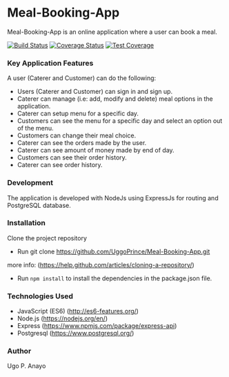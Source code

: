 # Meal-Booking-App
Meal-Booking-App is an online application where a user can book a meal.

[![Build Status](https://travis-ci.com/UggoPrince/Meal-Booking-App.svg?branch=ft-api_get_Menu)](https://travis-ci.com/UggoPrince/Meal-Booking-App) [![Coverage Status](https://coveralls.io/repos/github/UggoPrince/Meal-Booking-App/badge.svg?branch=ft-api_get_Menu)](https://coveralls.io/github/UggoPrince/Meal-Booking-App?branch=ft-api_get_Menu) [![Test Coverage](https://api.codeclimate.com/v1/badges/6be58ef6426990e69cce/test_coverage)](https://codeclimate.com/github/UggoPrince/Meal-Booking-App/test_coverage)

### Key Application Features
A user (Caterer and Customer) can do the following:

- Users (Caterer and Customer) can sign in and sign up.
- Caterer can manage (i.e: add, modify and delete) meal options in the application.
- Caterer can setup menu for a specific day.
- Customers can see the menu for a specific day and select an option out of the menu.
- Customers can change their meal choice.
- Caterer can see the orders made by the user.
- Caterer can see amount of money made by end of day.
- Customers can see their order history.
- Caterer can see order history.

### Development

The application is developed with NodeJs using ExpressJs for routing and PostgreSQL database.

### Installation
Clone the project repository

- Run git clone https://github.com/UggoPrince/Meal-Booking-App.git

more info: (https://help.github.com/articles/cloning-a-repository/)

- Run ```npm install``` to install the dependencies in the package.json file.

### Technologies Used

- JavaScript (ES6) (http://es6-features.org/)
- Node.js (https://nodejs.org/en/)
- Express (https://www.npmjs.com/package/express-api)
- Postgresql (https://www.postgresql.org/)

### Author
Ugo P. Anayo
